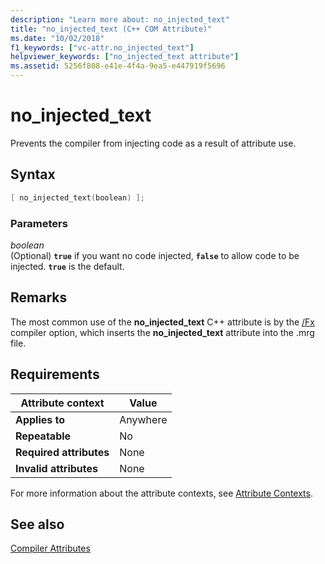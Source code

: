 ```yaml
---
description: "Learn more about: no_injected_text"
title: "no_injected_text (C++ COM Attribute)"
ms.date: "10/02/2018"
f1_keywords: ["vc-attr.no_injected_text"]
helpviewer_keywords: ["no_injected_text attribute"]
ms.assetid: 5256f808-e41e-4f4a-9ea5-e447919f5696
---
```

# no_injected_text

Prevents the compiler from injecting code as a result of attribute use.

## Syntax

```cpp
[ no_injected_text(boolean) ];
```

### Parameters

*boolean*<br/>
(Optional) **`true`** if you want no code injected, **`false`** to allow code to be injected. **`true`** is the default.

## Remarks

The most common use of the **no_injected_text** C++ attribute is by the [/Fx](../../build/reference/fx-merge-injected-code.md) compiler option, which inserts the **no_injected_text** attribute into the .mrg file.

## Requirements

| Attribute context | Value |
|-|-|
|**Applies to**|Anywhere|
|**Repeatable**|No|
|**Required attributes**|None|
|**Invalid attributes**|None|

For more information about the attribute contexts, see [Attribute Contexts](cpp-attributes-com-net.md#contexts).

## See also

[Compiler Attributes](compiler-attributes.md)
